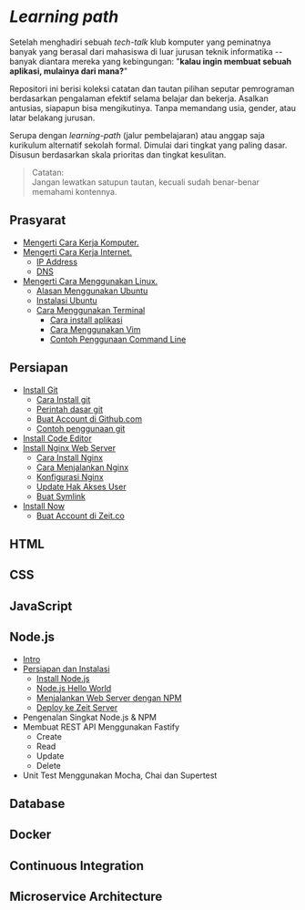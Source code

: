 # *Learning path*

Setelah menghadiri sebuah *tech-talk* klub komputer yang peminatnya banyak yang berasal dari mahasiswa di luar jurusan teknik informatika -- banyak diantara mereka yang kebingungan: "**kalau ingin membuat sebuah aplikasi, mulainya dari mana?**"

Repositori ini berisi koleksi catatan dan tautan pilihan seputar pemrograman berdasarkan pengalaman efektif selama belajar dan bekerja. Asalkan antusias, siapapun bisa mengikutinya. Tanpa memandang usia, gender, atau latar belakang jurusan. 

Serupa dengan *learning-path* (jalur pembelajaran) atau anggap saja kurikulum alternatif sekolah formal. Dimulai dari tingkat yang paling dasar. Disusun berdasarkan skala prioritas dan tingkat kesulitan. 

> Catatan:   
> Jangan lewatkan satupun tautan, kecuali sudah benar-benar memahami kontennya.

## Prasyarat  
- [Mengerti Cara Kerja Komputer.](komputer/readme.md)
- [Mengerti Cara Kerja Internet.](internet/readme.md)
  - [IP Address](internet/readme.md#ip-address)
  - [DNS](internet/readme.md#dns)
- [Mengerti Cara Menggunakan Linux.](linux/readme.md)
  - [Alasan Menggunakan Ubuntu](linux/readme.md#alasan-menggunakan-ubuntu)
  - [Instalasi Ubuntu](linux/readme.md#instalasi-ubuntu)
  - [Cara Menggunakan Terminal](linux/readme.md#cara-menggunakan-terminal)
    - [Cara install aplikasi](linux/readme.md#cara-install-aplikasi)
    - [Cara Menggunakan Vim](linux/readme.md#cara-menggunakan-vim)
    - [Contoh Penggunaan Command Line](linux/readme.md#contoh-penggunaan-command-line)

## Persiapan
- [Install Git](git/readme.md)
  - [Cara Install git](git#cara-install-git)
  - [Perintah dasar git](git#perintah-dasar-git)
  - [Buat Account di Github.com](git#buat-account-di-githubcom)
  - [Contoh penggunaan git](git#contoh-penggunaan-git)
- [Install Code Editor](persiapan.md#install-vscode)
- [Install Nginx Web Server](nginx/readme.md)
  - [Cara Install Nginx](nginx/readme.md#cara-install-nginx)
  - [Cara Menjalankan Nginx](nginx/readme.md#cara-menjalankan-nginx)
  - [Konfigurasi Nginx](nginx/readme.md#konfigurasi-nginx)
  - [Update Hak Akses User](nginx/readme.md#update-hak-akses-user)
  - [Buat Symlink](nginx/readme.md#buat-symlink)
- [Install Now](persiapan.md#install-now)
  - [Buat Account di Zeit.co](persiapan.md#buat-account-zeitco)

## HTML
## CSS
## JavaScript
## Node.js
- [Intro](node.js)
- [Persiapan dan Instalasi](node.js/anoa/readme.md)
  - [Install Node.js](node.js/anoa/readme.md#install-nodejs)
  - [Node.js Hello World](node.js/anoa/readme.md#nodejs-hello-world)
  - [Menjalankan Web Server dengan NPM](node.js/anoa/readme.md#menjalankan-web-server-dengan-npm)
  - [Deploy ke Zeit Server](node.js/anoa/readme.md#deploy-ke-zeit-server)
- Pengenalan Singkat Node.js & NPM
- Membuat REST API Menggunakan Fastify
  - Create
  - Read
  - Update
  - Delete
- Unit Test Menggunakan Mocha, Chai dan Supertest

## Database
## Docker
## Continuous Integration
## Microservice Architecture
